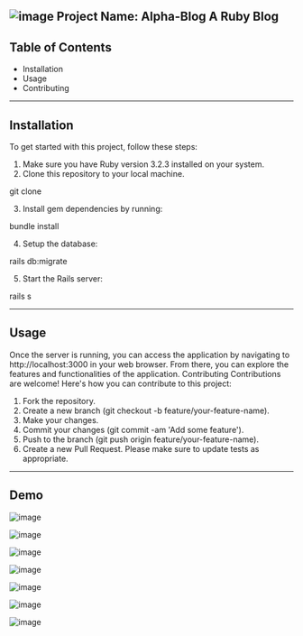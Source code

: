 ![image](https://github.com/BinhNguyenDang/alpha-blog/assets/146049423/cd7efd92-0f74-491c-8bde-d607de689979)
Project Name: Alpha-Blog
A Ruby Blog
------------------------------------------------------
Table of Contents
-----------------------------------------------
-	Installation
-	Usage
-	Contributing

-------------------------------------------------------
Installation
-------------------------------------
To get started with this project, follow these steps:
1.	Make sure you have Ruby version 3.2.3 installed on your system.
2.	Clone this repository to your local machine.

git clone 

3.	Install gem dependencies by running:

bundle install 

4.	Setup the database:

rails db:migrate

5.	Start the Rails server:

rails s

----------------------------------------------------
Usage
-------------------------------------------------
Once the server is running, you can access the application by navigating to http://localhost:3000 in your web browser. From there, you can explore the features and functionalities of the application.
Contributing
Contributions are welcome! Here's how you can contribute to this project:
1.	Fork the repository.
2.	Create a new branch (git checkout -b feature/your-feature-name).
3.	Make your changes.
4.	Commit your changes (git commit -am 'Add some feature').
5.	Push to the branch (git push origin feature/your-feature-name).
6.	Create a new Pull Request.
Please make sure to update tests as appropriate.

---------------------------------------------

Demo
-----------------------------------------------
![image](https://github.com/BinhNguyenDang/alpha-blog/assets/146049423/100209ac-5bb6-4127-8b3c-15a756522e7b)

![image](https://github.com/BinhNguyenDang/alpha-blog/assets/146049423/3832c14c-52c4-4a23-b7b1-58521dfe4f97)

![image](https://github.com/BinhNguyenDang/alpha-blog/assets/146049423/0e137cb4-e9dc-456f-8ee7-05738d00b120)

![image](https://github.com/BinhNguyenDang/alpha-blog/assets/146049423/b61c87ed-ab50-4180-b915-d969291a2aa7)

![image](https://github.com/BinhNguyenDang/alpha-blog/assets/146049423/0b08bcb0-0630-4f62-8563-7df6ed8e7055)

![image](https://github.com/BinhNguyenDang/alpha-blog/assets/146049423/c5ba30a2-082b-496c-ae48-f04d1154c7fd)

![image](https://github.com/BinhNguyenDang/alpha-blog/assets/146049423/e39b322e-b6e1-445b-8347-fd9d43841fb5)

